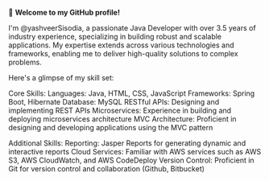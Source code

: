 👋 **Welcome to my GitHub profile!**

  I'm @yashveerSisodia, a passionate Java Developer with over 3.5 years of industry experience, 
  specializing in building robust and scalable applications. My expertise extends 
  across various technologies and frameworks, enabling me to deliver high-quality 
  solutions to complex problems. 
  
  Here's a glimpse of my skill set:
  
  Core Skills:
  Languages: Java, HTML, CSS, JavaScript
  Frameworks: Spring Boot, Hibernate
  Database: MySQL
  RESTful APIs: Designing and implementing REST APIs
  Microservices: Experience in building and deploying microservices architecture
  MVC Architecture: Proficient in designing and developing applications using the MVC pattern
  
  Additional Skills:
  Reporting: Jasper Reports for generating dynamic and interactive reports
  Cloud Services: Familiar with AWS services such as AWS S3, AWS CloudWatch, and AWS CodeDeploy
  Version Control: Proficient in Git for version control and collaboration (Github, Bitbucket)

